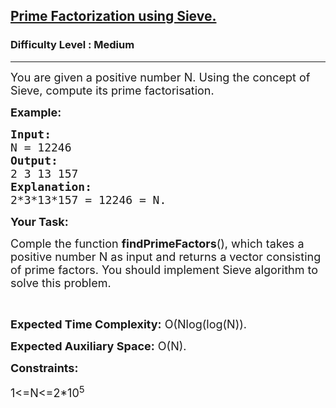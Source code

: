 <h2><a href="https://practice.geeksforgeeks.org/problems/prime-factorization-using-sieve/1?utm_source=youtube&utm_medium=collab_striver_ytdescription&utm_campaign=prime-factorization-using-sieve">Prime Factorization using Sieve.</a></h2><h3>Difficulty Level : Medium</h3><hr><div class="problems_problem_content__Xm_eO"><p dir="ltr"><span style="font-size:18px">You are given a positive number N. Using the concept of Sieve, compute its prime factorisation.</span></p>

<p dir="ltr"><strong><span style="font-size:18px">Example:</span></strong></p>

<pre><strong><span style="font-size:18px">Input: </span></strong>
<span style="font-size:18px">N = 12246</span>
<strong><span style="font-size:18px">Output: </span></strong>
<span style="font-size:18px">2 3 13 157</span>
<strong><span style="font-size:18px">Explanation: </span></strong>
<span style="font-size:18px">2*3*13*157 = 12246 = N.
</span></pre>

<p dir="ltr"><strong><span style="font-size:18px">Your Task:</span></strong></p>

<p dir="ltr"><span style="font-size:18px">Comple the function <strong>findPrimeFactors</strong>(), which takes a positive number N as input and returns a vector consisting of prime factors. You should implement Sieve algorithm to solve this problem.</span></p>

<p>&nbsp;</p>

<p dir="ltr"><span style="font-size:18px"><strong>Expected Time Complexity:</strong> O(Nlog(log(N)).</span></p>

<p dir="ltr"><span style="font-size:18px"><strong>Expected Auxiliary Space:</strong> O(N).</span></p>

<p dir="ltr"><strong><span style="font-size:18px">Constraints:</span></strong></p>

<p dir="ltr"><span style="font-size:18px">1&lt;=N&lt;=2*10<sup>5</sup></span></p>

<p>&nbsp;</p>
</div>